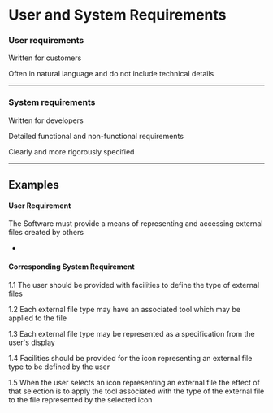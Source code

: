 # User and System Requirements

### User requirements

Written for customers

Often in natural language and do not include technical details

***

### System requirements

Written for developers

Detailed functional and non-functional requirements

Clearly and more rigorously specified

***

## Examples

#### User Requirement

The Software must provide a means of representing and accessing external files created by others

-

#### Corresponding System Requirement


1.1 The user should be provided with facilities to define the type of external files

1.2 Each external file type may have an associated tool which may be applied to the file

1.3 Each external file type may be represented as a specification from the user's display

1.4 Facilities should be provided for the icon representing an external file type to be defined by the user

1.5 When the user selects an icon representing an external file the effect of that selection is to apply the tool associated with the type of the external file to the file represented by the selected icon
